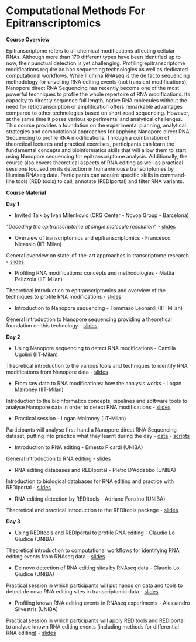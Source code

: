 # Computational Methods For Epitranscriptomics

<b>Course Overview</b>

Epitranscriptome refers to all chemical modifications affecting cellular RNAs. Although more than 170 different types have been identified up to now, their punctual detection is yet  challenging. Profiling epitranscriptome modifications require ad hoc sequencing technologies as well as dedicated computational workflows. While Illumina RNAseq is the de facto  sequencing methodology for unveiling RNA editing events (not transient modifications), Nanopore direct RNA Sequencing has recently become one of the most powerful techniques to profile the whole repertoire of RNA modifications. Its capacity to directly sequence full length, native RNA molecules without the need for retrotranscription or amplification offers  remarkable advantages compared to other technologies based on short-read sequencing.  However, at the same time it poses various experimental and analytical challenges. 
This course provides a foundation on the experimental planning, analytical strategies and computational approaches for applying Nanopore direct RNA Sequencing to profile RNA  modifications. Through a combination of theoretical lectures and practical exercises, participants can learn the fundamental concepts and bioinformatics skills that will allow them  to start using Nanopore sequencing for epitranscriptome analysis. Additionally, the course also covers theoretical aspects of RNA editing as well as practical sessions focused on its  detection in human/mouse transcriptomes by Illumina RNAseq data. Participants can acquire specific skills in command-line tools (REDItools) to call, annotate (REDIportal) and filter RNA  variants.

<b>Course Material</b>

<b>Day 1</b>

- Invited Talk by Ivan Milenkovic (CRG Center - Novoa Group - Barcelona)

<i>"Decoding the epitranscriptome at single molecule resolution"</i> - <a href="https://github.com/ELIXIR-IIB-training/computational_methods_for_epitrascriptomics/blob/main/day1/Ivan_EvaMariaNovoa_ELIXIR.pdf">slides</a>

- Overview of transcriptomics and epitranscriptomics - Francesco Nicassio (IIT-Milan)

General overview on state-of-the-art approaches in transcriptome research - <a href="https://github.com/ELIXIR-IIB-training/computational_methods_for_epitrascriptomics/blob/main/day1/ELIXIR_course_Nicassio_Trancriptomics.pdf">slides</a>

- Profiling RNA modifications: concepts and methodologies - Mattia Pelizzola (IIT-Milan)

Theoretical introduction to epitranscriptomics and overview of the techniques to profile RNA modifications - <a href="https://github.com/ELIXIR-IIB-training/computational_methods_for_epitrascriptomics/blob/main/day1/RNAmod_methods_ELIXIR-1.pdf">slides</a>

- Introduction to Nanopore sequencing - Tommaso Leonardi (IIT-Milan)

General introduction to Nanopore sequencing providing a theoretical foundation on this technology - <a href="https://github.com/ELIXIR-IIB-training/computational_methods_for_epitrascriptomics/blob/main/day1/ELIXIR_course_Leonardi_Nanopore_Theory.pdf">slides</a>

<b>Day 2</b>

- Using Nanopore sequencing to detect RNA modifications - Camilla Ugolini  (IIT-Milan)

Theoretical introduction to the various tools and techniques to identify RNA modifications from Nanopore data - <a href="https://github.com/ELIXIR-IIB-training/computational_methods_for_epitrascriptomics/blob/main/day2/ELIXIR_course_Ugolini_Nanopore_analysis.pdf">slides</a>

- From raw data to RNA modifications: how the analysis works - Logan Malroney (IIT-Milan)

Introduction to the bioinformatics concepts, pipelines and software tools to analyse Nanopore data in order to detect RNA modifications - <a href="https://github.com/ELIXIR-IIB-training/computational_methods_for_epitrascriptomics/blob/main/day2/ELIXIR_course_Mulroney_%20Nanopore%20sequencing%20to%20detect%20RNA%20modifications.pdf">slides</a>

- Practical session - Logan Malroney (IIT-Milan)

Participants will analyse first-hand a Nanopore direct RNA Sequencing dataset, putting into practice what they learnt during the day - <a href="">data</a> - <a href="">scripts</a> 

- Introduction to RNA editing - Ernesto Picardi (UNIBA) 

General introduction to RNA editing - <a href="https://github.com/ELIXIR-IIB-training/computational_methods_for_epitrascriptomics/blob/main/day2/training-course-27-04-2023_picardi.pdf">slides</a>  

- RNA editing databases and REDIportal - Pietro D'Addabbo (UNIBA)

Introduction to biological databases for RNA editing and practice with REDIportal - <a href="https://github.com/ELIXIR-IIB-training/computational_methods_for_epitrascriptomics/blob/main/day2/REDIportal.ppt.pdf">slides</a>

- RNA editing detection by REDItools - Adriano Fonzino (UNIBA)

Theoretical and practical Introduction to the REDItools package - <a href="">slides</a> 

<b>Day 3</b>

- Using REDItools and REDIportal to profile RNA editing - Claudio Lo Giudice (UNIBA)

Theoretical introduction to computational workflows for identifying RNA editing events from  RNAseq data - <a href="">slides</a>

- De novo detection of RNA editing sites by RNAseq data - Claudio Lo Giudice (UNIBA)

Practical session in which participants will put hands on data and tools to detect de novo RNA editing sites in transcriptomic data - <a href="">slides</a>
 
- Profiling known RNA editing events in RNAseq experiments - Alessandro Silvestris (UNIBA)

Practical session in which participants will apply REDItools and REDIportal to analyse known  RNA editing events (including methods for differential RNA editing) - <a href="">slides</a>

